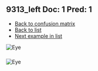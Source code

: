 ## 9313_left Doc: 1 Pred: 1
- [Back to confusion matrix](https://github.com/juliandewit/kaggle_retinopathy/blob/master/matrix.md)
- [Back to list](https://github.com/juliandewit/kaggle_retinopathy/blob/master/lists/11/list.md)
- [Next example in list](https://github.com/juliandewit/kaggle_retinopathy/blob/master/lists/11/93/9342_left.md)

![Eye](https://retinopaty.blob.core.windows.net/size1024/9313_left_1.jpeg)

### 

![Eye]()
